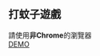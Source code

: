 ## 打蚊子遊戲
請使用**非Chrome**的瀏覽器<br>
[DEMO](https://vina2325.github.io/Mosquito/%E6%89%93%E8%9A%8A%E5%AD%90.html "Title")<br>
